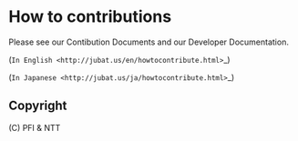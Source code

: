 How to contributions
======================

Please see our Contibution Documents and our Developer Documentation.

(`In English <http://jubat.us/en/howtocontribute.html>`_)

(`In Japanese <http://jubat.us/ja/howtocontribute.html>`_)

Copyright
---------
(C) PFI & NTT
